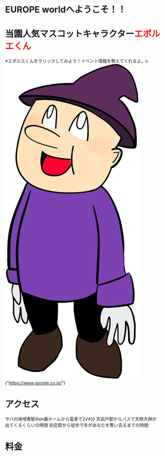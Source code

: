 # EUROPE worldへようこそ！！

# 当園人気マスコットキャラクター<font color="Red">エポルエくん</font>
※エポルエくんをクリックしてみよう！イベント情報を教えてくれるよ。o
![エポルエくん](eporu.jpg)("https://www.google.co.jp/")

# アクセス
サバの味噌煮駅4sin番ホームから電車で2√4分
天岩戸駅からバスで天照大神が出てくるくらいの時間
初恋駅から徒歩で冬があなたを奪い去るまでの時間

# 料金

